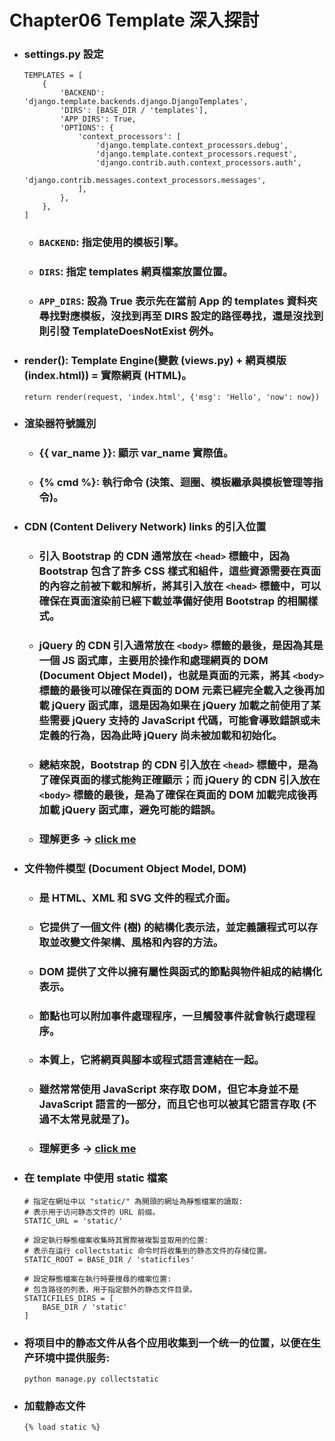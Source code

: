 Chapter06 Template 深入探討
=====
* ### settings.py 設定
    ```
    TEMPLATES = [
        {
            'BACKEND': 'django.template.backends.django.DjangoTemplates',
            'DIRS': [BASE_DIR / 'templates'],
            'APP_DIRS': True,
            'OPTIONS': {
                'context_processors': [
                    'django.template.context_processors.debug',
                    'django.template.context_processors.request',
                    'django.contrib.auth.context_processors.auth',
                    'django.contrib.messages.context_processors.messages',
                ],
            },
        },
    ]
    ```
    * ### ```BACKEND```: 指定使用的模板引擎。
    * ### ```DIRS```: 指定 templates 網頁檔案放置位置。
    * ### ```APP_DIRS```: 設為 True 表示先在當前 App 的 templates 資料夾尋找對應模板，沒找到再至 DIRS 設定的路徑尋找，還是沒找到則引發 TemplateDoesNotExist 例外。
* ### render(): Template Engine(變數 (views.py) + 網頁模版 (index.html)) = 實際網頁 (HTML)。
    ```
    return render(request, 'index.html', {'msg': 'Hello', 'now': now})
    ```
* ### 渲染器符號識別
    * ### {{ var_name }}: 顯示 var_name 實際值。
    * ### {% cmd %}: 執行命令 (決策、迴圈、模板繼承與模板管理等指令)。
* ### CDN (Content Delivery Network) links 的引入位置
    * ### 引入 Bootstrap 的 CDN 通常放在 ```<head>``` 標籤中，因為 Bootstrap 包含了許多 CSS 樣式和組件，這些資源需要在頁面的內容之前被下載和解析，將其引入放在 ```<head>``` 標籤中，可以確保在頁面渲染前已經下載並準備好使用 Bootstrap 的相關樣式。
    * ### jQuery 的 CDN 引入通常放在 ```<body>``` 標籤的最後，是因為其是一個 JS 函式庫，主要用於操作和處理網頁的 DOM (Document Object Model)，也就是頁面的元素，將其 ```<body>``` 標籤的最後可以確保在頁面的 DOM 元素已經完全載入之後再加載 jQuery 函式庫，這是因為如果在 jQuery 加載之前使用了某些需要 jQuery 支持的 JavaScript 代碼，可能會導致錯誤或未定義的行為，因為此時 jQuery 尚未被加載和初始化。
    * ### 總結來說，Bootstrap 的 CDN 引入放在 ```<head>``` 標籤中，是為了確保頁面的樣式能夠正確顯示；而 jQuery 的 CDN 引入放在 ```<body>``` 標籤的最後，是為了確保在頁面的 DOM 加載完成後再加載 jQuery 函式庫，避免可能的錯誤。
    * ### 理解更多 -> [click me](https://github.com/GitHub-WeiChiang/main/tree/main/Questions/Question043)
* ### 文件物件模型 (Document Object Model, DOM)
    * ### 是 HTML、XML 和 SVG 文件的程式介面。
    * ### 它提供了一個文件 (樹) 的結構化表示法，並定義讓程式可以存取並改變文件架構、風格和內容的方法。
    * ### DOM 提供了文件以擁有屬性與函式的節點與物件組成的結構化表示。
    * ### 節點也可以附加事件處理程序，一旦觸發事件就會執行處理程序。
    * ### 本質上，它將網頁與腳本或程式語言連結在一起。
    * ### 雖然常常使用 JavaScript 來存取 DOM，但它本身並不是 JavaScript 語言的一部分，而且它也可以被其它語言存取 (不過不太常見就是了)。
    * ### 理解更多 -> [click me](https://github.com/GitHub-WeiChiang/main/tree/main/Questions/Question042)
* ### 在 template 中使用 static 檔案
    ```
    # 指定在網址中以 "static/" 為開頭的網址為靜態檔案的讀取:
    # 表示用于访问静态文件的 URL 前缀。
    STATIC_URL = 'static/'

    # 設定執行靜態檔案收集時其實際被複製並取用的位置:
    # 表示在运行 collectstatic 命令时将收集到的静态文件的存储位置。
    STATIC_ROOT = BASE_DIR / 'staticfiles'

    # 設定靜態檔案在執行時要搜尋的檔案位置:
    # 包含路径的列表，用于指定额外的静态文件目录。
    STATICFILES_DIRS = [
        BASE_DIR / 'static'
    ]
    ```
* ### 将项目中的静态文件从各个应用收集到一个统一的位置，以便在生产环境中提供服务:
    ```
    python manage.py collectstatic
    ```
* ### 加载静态文件
    ```
    {% load static %}
    ```
<br />
